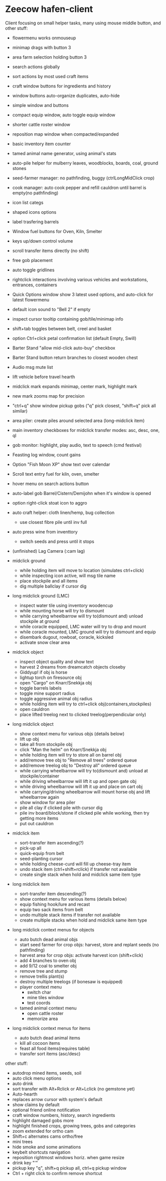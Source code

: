 # Zeecow hafen-client

Client focusing on small helper tasks, many using mouse middle button, and other stuff:

- flowermenu works onmouseup 
- minimap drags with button 3
- area farm selection holding button 3
- search actions globally
- sort actions by most used craft items
- craft window buttons for ingredients and history
- window buttons auto-organize duplicates, auto-hide  
- simple window and buttons
- compact equip window, auto toggle equip window
- shorter cattle roster window
- reposition map window when compacted/expanded
- basic inventory item counter
- tamed animal name generator, using animal's stats 
- auto-pile helper for mulberry leaves, woodblocks, boards, coal, ground stones
- seed-farmer manager: no pathfinding, buggy (ctrlLongMidClick crop)
- cook manager: auto cook pepper and refill cauldron until barrel is empty(no pathfinding)
- icon list categs
- shaped icons options
- label trasfering barrels
- Window fuel buttons for Oven, Kiln, Smelter
- keys up/down control volume
- scroll transfer items directly (no shift)
- free gob placement
- auto toggle gridlines 
- rightclick interactions involving various vehicles and workstations, entrances, containers
- Quick Options window show 3 latest used options, and auto-click for latest flowermenu
- default icon sound to "Bell 2" if empty
- inspect cursor tooltip containing gob/tile/minimap info
- shift+tab toggles between belt, creel and basket
- option Ctrl+click petal confirmation list (default Empty, Swill)
- Barter Stand "allow mid-click auto-buy" checkbox
- Barter Stand button return branches to closest wooden chest
- Audio msg mute list
- lift vehicle before travel hearth
- midclick mark expands minimap, center mark, highlight mark
- new mark zooms map for precision
- "ctrl+q" show window pickup gobs ("q" pick closest, "shift+q" pick all similar)
- area piler: create piles around selected area (long-midclick item)
- main inventory checkboxes for midclick transfer modes: asc, desc, one, ql
- gob monitor: highlight, play audio, text to speech (cmd festival)
- Feasting log window, count gains
- Option "Fish Moon XP" show text over calendar 
- Scroll text entry fuel for kiln, oven, smelter
- hover menu on search actions button 
- auto-label gob Barrel/Cistern/Demijohn when it's window is opened
- option right-click stoat icon to aggro 
- auto craft helper: cloth linen/hemp, bug collection
  - use closest fibre pile until inv full
- auto press wine from inventtory 
  - switch seeds and press until it stops 
- (unfinished) Lag Camera (:cam lag)

- midclick ground 
  - while holding item will move to location (simulates ctrl+click)
  - while inspecting icon active, will msg tile name
  - place stockpile and all items
  - dig multiple ballclay if cursor dig
- long midclick ground (LMC)
  - inspect water tile using inventory woodencup  
  - while mounting horse will try to dismount
  - while carrying wheelbarrow will try to(dismount and) unload stockpile at ground
  - while coracle equipped, LMC water will try to drop and mount
  - while coracle mounted, LMC ground will try to dismount and equip 
  - disembark dugout, rowboat, coracle, kicksled
  - activate snow clear area
- midclick object 
  - inspect object quality and show text
  - harvest 2 dreams from dreamcatch objects closeby
  - Giddyup! if obj is horse
  - lightup torch on firesource obj
  - open "Cargo" on Knarr/Snekkja obj
  - toggle barrels labels 
  - toggle mine support radius 
  - toggle aggressive animal obj radius
  - while holding item will try to ctrl+click obj(containers,stockpiles)
  - open cauldron
  - place lifted treelog next to clicked treelog(perpendicular only) 
- long midclick object
  - show context menu for various objs (details below)
  - lift up obj 
  - take all from stockpile obj
  - click "Man the helm" on Knarr/Snekkja obj
  - while holding item will try to store all on barrel obj
  - add/remove tree obj to "Remove all trees" ordered queue
  - add/remove treelog obj to "Destroy all" ordered queue
  - while carrying wheelbarrow will try to(dismount and) unload at stockpile/container
  - while driving wheelbarrow will lift it up and open gate obj
  - while driving wheelbarrow will lift it up and place on cart obj
  - while carrying/driving wheelbarrow will mount horse obj and lift wheelbarrow again
  - show window for area piler
  - pile all clay if clicked pile with cursor dig
  - pile inv board/block/stone if clicked pile while working, then try getting more items
  - put out cauldron
- midclick item 
  - sort-transfer item ascending(?) 
  - pick-up all
  - quick-equip from belt
  - seed-planting cursor
  - while holding cheese-curd will fill up cheese-tray item
  - undo stack item (ctrl+shift+rclick) if transfer not available
  - create single stack when hold and midclick same item type
- long midclick item
  - sort-transfer item descending(?)
  - show context menu for various items (details below)
  - equip fishing hook/lure and recast
  - equip two sack items from belt
  - undo multiple stack items if transfer not available
  - create multiple stacks when hold and midclick same item type
- long midclick context menus for objects
  - auto butch dead animal objs
  - start seed farmer for crop objs: harvest, store and replant seeds (no pathfinding)
  - harvest area for crop objs: activate harvest icon (shift+click)
  - add 4 branches to oven obj
  - add 9/12 coal to smelter obj
  - remove tree and stump 
  - remove trellis plant(s)
  - destroy multiple treelogs (if bonesaw is equipped)
  - player context menu
    - switch char 
    - mine tiles window
    - test coords
  - tamed animal context menu
    - open cattle roster
    - memorize area
- long midclick context menus for items
  - auto butch dead animal items
  - kill all cocoon items
  - feast all food items(requires table)
  - transfer sort items (asc/desc)


other stuff:
 - autodrop mined items, seeds, soil
 - auto click menu options
 - auto drink
 - sort transfer with Alt+Rclick or Alt+Lclick (no gemstone yet)
 - Auto-hearth  
 - replaces arrow cursor with system's default
 - show claims by default
 - optional friend online notification
 - craft window numbers, history, search ingredients
 - highlight damaged gobs more  
 - highlight finished crops, growing trees, gobs and categories
 - zoom extended for ortho cam
 - Shift+c alternates cams ortho/free 
 - mini trees
 - hide smoke and some animations
 - keybelt shortcuts navigation 
 - reposition rightmost windows horiz. when game resize
 - drink key "'"
 - pickup key "q", shift+q pickup all, ctrl+q pickup window
 - Ctrl + right click to confirm remove shortcut 
 